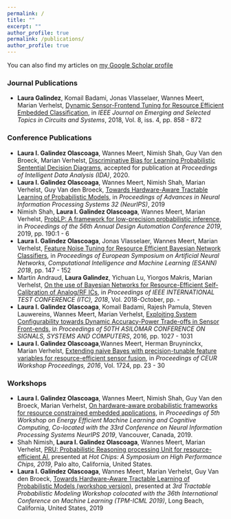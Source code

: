 ```yaml
---
permalink: /
title: ""
excerpt: ""
author_profile: true
permalink: /publications/
author_profile: true
---
```


You can also find my articles on [my Google Scholar profile](https://scholar.google.be/citations?user=GTs84OAAAAAJ&hl=en)


### Journal Publications
* __Laura Galindez__, Komail Badami, Jonas Vlasselaer, Wannes Meert, Marian Verhelst, [Dynamic Sensor-Frontend Tuning for Resource Efficient Embedded Classification](https://limo.libis.be/primo-explore/fulldisplay?docid=LIRIAS1993681&context=L&vid=Lirias&search_scope=Lirias&tab=default_tab&lang=en_US), in _IEEE Journal on Emerging and Selected Topics in Circuits and Systems_, 2018, Vol. 8, iss. 4, pp. 858 - 872

### Conference Publications
* __Laura I. Galindez Olascoaga__, Wannes Meert, Nimish Shah, Guy Van den Broeck, Marian Verhelst, [Discriminative Bias for Learning Probabilistic Sentential Decision Diagrams](https://github.com/laurago894/laurago894.github.io/blob/master/files/IDA_2020_paper_100.pdf), accepted for publication at _Proceedings of Intelligent Data Analysis (IDA)_, 2020.
* __Laura I. Galindez Olascoaga__, Wannes Meert, Nimish Shah, Marian Verhelst, Guy Van den Broeck, [Towards Hardware-Aware Tractable Learning of Probabilistic Models](https://papers.nips.cc/paper/9525-towards-hardware-aware-tractable-learning-of-probabilistic-models.pdf), in _Proceedings of Advances in Neural Information Processing Systems 32 (NeurIPS)_, 2019
* Nimish Shah, __Laura I. Galindez Olascoaga__, Wannes Meert, Marian Verhelst, [ProbLP: A framework for low-precision probabilistic inference](https://limo.libis.be/primo-explore/fulldisplay?docid=LIRIAS2820579&context=L&vid=Lirias&search_scope=Lirias&tab=default_tab&lang=en_US), in _Proceedings of the 56th Annual Design Automation Conference 2019_, 2019, pp. 190:1 - 6
* __Laura I. Galindez Olascoaga__, Jonas Vlasselaer, Wannes Meert, Marian Verhelst, [Feature Noise Tuning for Resource Efficient Bayesian Network Classifiers](https://www.elen.ucl.ac.be/Proceedings/esann/esannpdf/es2018-53.pdf), in _Proceedings of European Symposium on Artificial Neural Networks, Computational Intelligence and Machine Learning (ESANN) 2018_, pp. 147 - 152
* Martin Andraud, __Laura Galindez__, Yichuan Lu, Yiorgos Makris, Marian Verhelst, [On the use of Bayesian Networks for Resource-Efficient Self-Calibration of Analog/RF ICs](https://limo.libis.be/primo-explore/fulldisplay?docid=LIRIAS2378974&context=L&vid=Lirias&search_scope=Lirias&tab=default_tab&lang=en_US), in _Proceedings of IEEE INTERNATIONAL TEST CONFERENCE (ITC), 2018_, Vol. 2018-October, pp. -
* __Laura I. Galindez Olascoaga__, Komail Badami, Rajesh Pamula, Steven Lauwereins, Wannes Meert, Marian Verhelst, [Exploiting System Configurability towards Dynamic Accuracy-Power Trade-offs in Sensor Front-ends](https://limo.libis.be/primo-explore/fulldisplay?docid=LIRIAS1190418&context=L&vid=Lirias&search_scope=Lirias&tab=default_tab&lang=en_US), in _Proceedings of 50TH ASILOMAR CONFERENCE ON SIGNALS, SYSTEMS AND COMPUTERS_, 2016, pp. 1027 - 1031
* __Laura I. Galindez Olascoaga__,Wannes Meert, Herman Bruyninckx, Marian Verhelst, [Extending naive Bayes with precision-tunable feature variables for resource-efficient sensor fusion](http://ceur-ws.org/Vol-1724/paper4.pdf), in _Proceedings of CEUR Workshop Proceedings, 2016_, Vol. 1724, pp. 23 - 30

### Workshops
* __Laura I. Galindez Olascoaga__, Wannes Meert, Nimish Shah, Guy Van den Broeck, Marian Verhelst, [On hardware-aware probabilistic frameworks for resource constrained embedded applications](https://www.emc2-workshop.com/assets/docs/neurips-19/emc2-neurips19-paper-38.pdf),  in _Proceedings of 5th Workshop on Energy Efficient Machine Learning and Cognitive Computing, Co-located with the 33rd Conference on Neural Information Processing Systems NeurIPS 2019_, Vancouver, Canada, 2019.
* Shah Nimish, __Laura I. Galindez Olascoaga__, Wannes Meert, Marian Verhelst, [PRU: Probabilistic Reasoning processing Unit for resource-efficient AI](https://limo.libis.be/primo-explore/fulldisplay?docid=LIRIAS2850121&context=L&vid=Lirias&search_scope=Lirias&tab=default_tab&lang=en_US), presented at _Hot Chips: A Symposium on High Performance Chips, 2019_, Palo alto, California, United States.
* __Laura I. Galindez Olascoaga__, Wannes Meert, Marian Verhelst, Guy Van den Broeck, [Towards Hardware-Aware Tractable Learning of Probabilistic Models (workshop version)](https://drive.google.com/file/d/1Sj6BGosK5d56JOXHvpob1B6P8ZivQesg/view), presented at _3rd Tractable Probabilistic Modeling Workshop colocated with the 36th International Conference on Machine Learning (TPM-ICML 2019)_, Long Beach, California, United States, 2019



